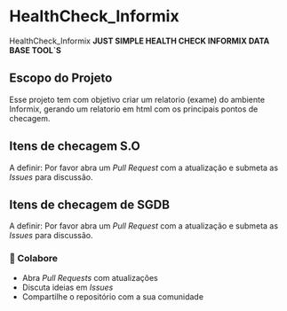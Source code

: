 # HealthCheck_Informix
HealthCheck_Informix
**JUST SIMPLE HEALTH CHECK INFORMIX DATA BASE TOOL`S**

## Escopo do Projeto
Esse projeto tem com objetivo criar um relatorio (exame) do ambiente Informix, gerando um relatorio em html com os principais pontos de checagem.

## Itens de checagem S.O
A definir:
Por favor abra um <i>Pull Request</i> com a atualização e submeta as <i>Issues</i> para discussão.

## Itens de checagem de SGDB
A definir:
Por favor abra um <i>Pull Request</i> com a atualização e submeta as <i>Issues</i> para discussão.


### 🙌 Colabore

- Abra <i>Pull Requests</i> com atualizações
- Discuta ideias em <i>Issues</i>
- Compartilhe o repositório com a sua comunidade
